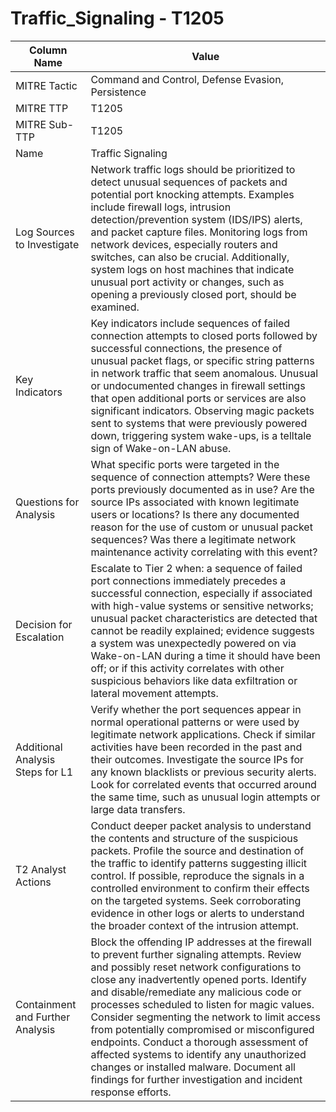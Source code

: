 # Traffic_Signaling - T1205

| Column Name | Value |
|-------------|-------|
| MITRE Tactic | Command and Control, Defense Evasion, Persistence |
| MITRE TTP | T1205 |
| MITRE Sub-TTP | T1205 |
| Name | Traffic Signaling |
| Log Sources to Investigate | Network traffic logs should be prioritized to detect unusual sequences of packets and potential port knocking attempts. Examples include firewall logs, intrusion detection/prevention system (IDS/IPS) alerts, and packet capture files. Monitoring logs from network devices, especially routers and switches, can also be crucial. Additionally, system logs on host machines that indicate unusual port activity or changes, such as opening a previously closed port, should be examined. |
| Key Indicators | Key indicators include sequences of failed connection attempts to closed ports followed by successful connections, the presence of unusual packet flags, or specific string patterns in network traffic that seem anomalous. Unusual or undocumented changes in firewall settings that open additional ports or services are also significant indicators. Observing magic packets sent to systems that were previously powered down, triggering system wake-ups, is a telltale sign of Wake-on-LAN abuse. |
| Questions for Analysis | What specific ports were targeted in the sequence of connection attempts? Were these ports previously documented as in use? Are the source IPs associated with known legitimate users or locations? Is there any documented reason for the use of custom or unusual packet sequences? Was there a legitimate network maintenance activity correlating with this event? |
| Decision for Escalation | Escalate to Tier 2 when: a sequence of failed port connections immediately precedes a successful connection, especially if associated with high-value systems or sensitive networks; unusual packet characteristics are detected that cannot be readily explained; evidence suggests a system was unexpectedly powered on via Wake-on-LAN during a time it should have been off; or if this activity correlates with other suspicious behaviors like data exfiltration or lateral movement attempts. |
| Additional Analysis Steps for L1 | Verify whether the port sequences appear in normal operational patterns or were used by legitimate network applications. Check if similar activities have been recorded in the past and their outcomes. Investigate the source IPs for any known blacklists or previous security alerts. Look for correlated events that occurred around the same time, such as unusual login attempts or large data transfers. |
| T2 Analyst Actions | Conduct deeper packet analysis to understand the contents and structure of the suspicious packets. Profile the source and destination of the traffic to identify patterns suggesting illicit control. If possible, reproduce the signals in a controlled environment to confirm their effects on the targeted systems. Seek corroborating evidence in other logs or alerts to understand the broader context of the intrusion attempt. |
| Containment and Further Analysis | Block the offending IP addresses at the firewall to prevent further signaling attempts. Review and possibly reset network configurations to close any inadvertently opened ports. Identify and disable/remediate any malicious code or processes scheduled to listen for magic values. Consider segmenting the network to limit access from potentially compromised or misconfigured endpoints. Conduct a thorough assessment of affected systems to identify any unauthorized changes or installed malware. Document all findings for further investigation and incident response efforts. |
